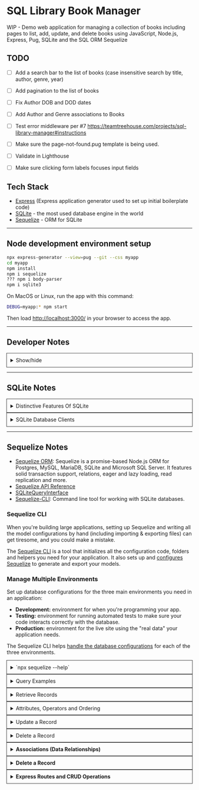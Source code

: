 # SQL Library Book Manager

WIP - Demo web application for managing a collection of books including pages to list, add, update, and delete books using JavaScript, Node.js, Express, Pug, SQLite and the SQL ORM Sequelize

<style>
details { outline: 1px solid #333; padding: 10px }
</style>

## TODO

- [ ] Add a search bar to the list of books (case insensitive search by title, author, genre, year)
- [ ] Add pagination to the list of books
- [ ] Fix Author DOB and DOD dates
- [ ] Add Author and Genre associations to Books
- [ ] Test error middleware per #7 <https://teamtreehouse.com/projects/sql-library-manager#instructions>
- [ ] Make sure the page-not-found.pug template is being used.
- [ ] Validate in Lighthouse
- [ ] Make sure clicking form labels focuses input fields


## Tech Stack

- [Express](https://expressjs.com/en/starter/generator.html) (Express application generator used to set up initial boilerplate code)
- [SQLite](https://www.sqlite.org/) - the most used database engine in the world
- [Sequelize](https://sequelize.org/master/manual/getting-started.html) - ORM for SQLite

---

## Node development environment setup

```bash
npx express-generator --view=pug --git --css myapp
cd myapp
npm install
npm i sequelize
??? npm i body-parser
npm i sqlite3
```

On MacOS or Linux, run the app with this command:

```bash
DEBUG=myapp:* npm start
```

Then load <http://localhost:3000/> in your browser to access the app.

---

## Developer Notes

<details>
<summary>Show/hide</summary>

What is the best way to interact with a database?

There are two common approaches for interacting with a database:

- Using the databases' native query language (e.g. SQL)
- Using an Object Data Model ("ODM") or an Object Relational Model ("ORM"). An ODM/ORM represents the website's data as JavaScript objects, which are then mapped to the underlying database. Some ORMs are tied to a specific database, while others provide a database-agnostic backend.

The very best performance can be gained by using SQL, or whatever query language is supported by the database. ODM's are often slower because they use translation code to map between objects and the database format, which may not use the most efficient database queries (this is particularly true if the ODM supports different database backends, and must make greater compromises in terms of what database features are supported).

The benefit of using an ORM is that programmers can continue to think in terms of JavaScript objects rather than database semantics — this is particularly true if you need to work with different databases (on either the same or different websites). They also provide an obvious place to perform data validation.

Note: Using ODM/ORMs often results in lower costs for development and maintenance! Unless you're very familiar with the native query language or performance is paramount, you should strongly consider using an ODM.

Source: [https://developer.mozilla.org/en-US/docs/Learn/Server-side/Express_Nodejs/mongoose#what_is_the_best_way_to_interact_with_a_database](https://developer.mozilla.org/en-US/docs/Learn/Server-side/Express_Nodejs/mongoose#what_is_the_best_way_to_interact_with_a_database)

---

The form attributes define the HTTP `method` used to send the data and the destination of the data on the server (`action`):

- `action`: The resource/URL where data is to be sent for processing when the form is submitted. If this is not set (or set to an empty string), then the form will be submitted back to the current page URL.
- `method`: The HTTP method used to send the data: `POST` or `GET`.
  - The `POST` method should always be used if the data is going to result in a change to the server's database, because this can be made more resistant to cross-site forgery request attacks.
  - The `GET` method should only be used for forms that don't change user data (e.g. a search form). It is recommended for when you want to be able to bookmark or share the URL.

Source: [https://developer.mozilla.org/en-US/docs/Learn/Server-side/Express_Nodejs/forms#html_forms](https://developer.mozilla.org/en-US/docs/Learn/Server-side/Express_Nodejs/forms#html_forms)

---

Often form handling code is implemented using a `GET` route for the initial display of the form and a `POST` route to the same path for handling validation and processing of form data.

Express itself doesn't provide any specific support for form handling operations, but it can use middleware to process `POST` and `GET` parameters from the form, and to validate/sanitize their values.

Source: [https://developer.mozilla.org/en-US/docs/Learn/Server-side/Express_Nodejs/forms#form_handling_process](https://developer.mozilla.org/en-US/docs/Learn/Server-side/Express_Nodejs/forms#form_handling_process)

---

Before the data from a form is stored it must be validated and sanitized:

- Validation checks that entered values are appropriate for each field (are in the right range, format, etc.) and that values have been supplied for all required fields.
- Sanitization removes/replaces characters in the data that might potentially be used to send malicious content to the server.

Source: [https://developer.mozilla.org/en-US/docs/Learn/Server-side/Express_Nodejs/forms#validation_and_sanitization](https://developer.mozilla.org/en-US/docs/Learn/Server-side/Express_Nodejs/forms#validation_and_sanitization)

---

Using the popular express-validator module to perform both validation and sanitization of our form data.

```cmd
npm install express-validator
```

Note: The [express-validator](https://express-validator.github.io/docs/#basic-guide) guide on Github provides a good overview of the API. We recommend you read that to get an idea of all its capabilities (including using [schema validation](https://express-validator.github.io/docs/schema-validation.html) and [creating custom validators](https://express-validator.github.io/docs/custom-validators-sanitizers.html)). Below we cover just a subset that is useful for the LocalLibrary.

</details>

---

## SQLite Notes

<details>
<summary>Distinctive Features Of SQLite</summary>

REF: [Distinctive Features Of SQLite](https://www.sqlite.org/different.html)

- Serverless: There is no interprocess communication (typically TCP/IP) to send requests to the server and to receive back results. The main advantage is that there is no separate server process to install, setup, configure, initialize, manage, and troubleshoot. This is one reason why SQLite is a "zero-configuration" database engine. Programs that use SQLite require no administrative support for setting up the database engine before they are run. Any program that is able to access the disk is able to use an SQLite database.
- Single Database File: Database files can easily be copied onto a USB memory stick or emailed for sharing. Other SQL database engines tend to store data as a large collection of files. Often these files are in a standard location that only the database engine itself can access. This makes the data more secure, but also makes it harder to access.
- Stable Cross-Platform Database File: All machines use the same file format. Furthermore, the developers have pledged to keep the file format stable and backwards compatible, so newer versions of SQLite can read and write older database files.
Most other SQL database engines require you to dump and restore the database when moving from one platform to another and often when upgrading to a newer version of the software.
- Compact: The whole SQLite library with everything enabled is less than 500KiB in size.
- Manifest typing: Most SQL database engines use static typing. A datatype is associated with each column in a table and only values of that particular datatype are allowed to be stored in that column. SQLite relaxes this restriction by using manifest typing. In manifest typing, the datatype is a property of the value itself, not of the column in which the value is stored. SQLite thus allows the user to store any value of any datatype into any column regardless of the declared type of that column. (There are some exceptions to this rule: An INTEGER PRIMARY KEY column may only store integers. And SQLite attempts to coerce values into the declared datatype of the column when it can.)

As far as we can tell, the SQL language specification allows the use of manifest typing. Nevertheless, most other SQL database engines are statically typed and so some people feel that the use of manifest typing is a bug in SQLite. But the authors of SQLite feel very strongly that this is a feature. The use of manifest typing in SQLite is a deliberate design decision which has proven in practice to make SQLite more reliable and easier to use, especially when used in combination with dynamically typed programming languages such as Tcl and Python.
- Variable-length records: Most other SQL database engines allocated a fixed amount of disk space for each row in most tables. They play special tricks for handling BLOBs and CLOBs which can be of wildly varying length. But for most tables, if you declare a column to be a VARCHAR(100) then the database engine will allocate 100 bytes of disk space regardless of how much information you actually store in that column.

SQLite, in contrast, use only the amount of disk space actually needed to store the information in a row. If you store a single character in a VARCHAR(100) column, then only a single byte of disk space is consumed. (Actually two bytes - there is some overhead at the beginning of each column to record its datatype and length.)

The use of variable-length records by SQLite has a number of advantages. It results in smaller database files, obviously. It also makes the database run faster, since there is less information to move to and from disk. And, the use of variable-length records makes it possible for SQLite to employ manifest typing instead of static typing.
- Readable source code: The source code to SQLite is designed to be readable and accessible to the average programmer. All procedures and data structures and many automatic variables are carefully commented with useful information about what they do. Boilerplate commenting is omitted.
- SQL statements compile into virtual machine code: Every SQL database engine compiles each SQL statement into some kind of internal data structure which is then used to carry out the work of the statement. But in most SQL engines that internal data structure is a complex web of interlinked structures and objects. In SQLite, the compiled form of statements is a short program in a machine-language like representation. Users of the database can view this [virtual machine language](https://www.sqlite.org/opcode.html) by prepending the [EXPLAIN](https://www.sqlite.org/lang_explain.html) keyword to a query.
- Public domain: The source code for SQLite is in the public domain. No claim of copyright is made on any part of the core source code. This means that anybody is able to legally do anything they want with the SQLite source code. SQLite is different in that copyright law simply does not apply.
- SQL language extensions: SQLite provides a number of enhancements to the SQL language not normally found in other database engines. The EXPLAIN keyword and manifest typing have already been mentioned above. SQLite also provides statements such as [REPLACE](https://www.sqlite.org/lang_replace.html) and the [ON CONFLICT](https://www.sqlite.org/lang_conflict.html) clause that allow for added control over the resolution of constraint conflicts. SQLite supports [ATTACH](https://www.sqlite.org/lang_attach.html) and [DETACH](https://www.sqlite.org/lang_detach.html) commands that allow multiple independent databases to be used together in the same query. And SQLite defines APIs which allow the user to add new [SQL functions](https://www.sqlite.org/c3ref/create_function.html) and [collating sequences](https://www.sqlite.org/c3ref/create_collation.html).

</details>

<details>
<summary>SQLite Database Clients</summary>

- [SQLiteStudio](https://sqlitestudio.pl)
- [DB Browser for SQLite (DB4S)](https://sqlitebrowser.org/dl/)

</details>

---

## Sequelize Notes

- [Sequelize ORM](https://sequelize.org/): Sequelize is a promise-based Node.js ORM for Postgres, MySQL, MariaDB, SQLite and Microsoft SQL Server. It features solid transaction support, relations, eager and lazy loading, read replication and more.
- [Sequelize API Reference](https://sequelize.org/master/identifiers)
- [SQLiteQueryInterface](https://sequelize.org/master/class/src/dialects/sqlite/query-interface.js~SQLiteQueryInterface.html)
- [Sequelize-CLI](https://github.com/sequelize/cli): Command line tool for working with SQLite databases.

### Sequelize CLI

When you're building large applications, setting up Sequelize and writing all the model configurations by hand (including importing & exporting files) can get tiresome, and you could make a mistake.

The [Sequelize CLI](https://github.com/sequelize/cli) is a tool that initializes all the configuration code, folders and helpers you need for your application. It also sets up and [configures Sequelize](http://docs.sequelizejs.com/manual/migrations.html#the-cli) to generate and export your models.

### Manage Multiple Environments

Set up database configurations for the three main environments you need in an application:

- <strong>Development:</strong> environment for when you're programming your app.
- <strong>Testing:</strong> environment for running automated tests to make sure your code interacts correctly with the database.
- <strong>Production:</strong> environment for the live site using the "real data" your application needs.

The Sequelize CLI helps [handle the database configurations](http://docs.sequelizejs.com/manual/migrations.html#configuration) for each of the three environments.

<details>
<summary>`npx sequelize --help`</summary>

```bash
% npx sequelize --help

Sequelize CLI [Node: 16.13.1, CLI: 6.4.1, ORM: 6.17.0]

sequelize <command>

Commands:
  sequelize db:migrate                        Run pending migrations
  sequelize db:migrate:schema:timestamps:add  Update migration table to have timestamps
  sequelize db:migrate:status                 List the status of all migrations
  sequelize db:migrate:undo                   Reverts a migration
  sequelize db:migrate:undo:all               Revert all migrations ran
  sequelize db:seed                           Run specified seeder
  sequelize db:seed:undo                      Deletes data from the database
  sequelize db:seed:all                       Run every seeder
  sequelize db:seed:undo:all                  Deletes data from the database
  sequelize db:create                         Create database specified by configuration
  sequelize db:drop                           Drop database specified by configuration
  sequelize init                              Initializes project
  sequelize init:config                       Initializes configuration
  sequelize init:migrations                   Initializes migrations
  sequelize init:models                       Initializes models
  sequelize init:seeders                      Initializes seeders
  sequelize migration:generate                Generates a new migration file
  sequelize migration:create                  Generates a new migration file
  sequelize model:generate                    Generates a model and its migration
  sequelize model:create                      Generates a model and its migration
  sequelize seed:generate                     Generates a new seed file
  sequelize seed:create                       Generates a new seed file

Options:
  --version  Show version number                                                                                                  [boolean]
  --help     Show help
```

</details>

<details>
<summary>Query Examples</summary>

### References

- [Querying](https://sequelize.org/master/manual/model-querying-basics.html)
- [Data retrieval / Finders](https://sequelize.org/master/manual/model-querying-finders.html)
- [`findByPk()`](https://sequelize.org/master/class/lib/model.js%7EModel.html#static-method-findByPk)
- [`findAll()`](https://sequelize.org/master/class/lib/model.js%7EModel.html#static-method-findAll)
- [Applying `where` clauses](https://sequelize.org/master/manual/model-querying-basics.html#applying-where-clauses)

```js
// Get count of all books in the database
// https://sequelize.org/v7/manual/getting-started.html#querying
sequelize
  .query('SELECT * FROM Books', { type: Sequelize.QueryTypes.SELECT })
  .then((count) => {
    console.log(`✅ There are ${count.length} books in the database.`);
  })
  .catch((err) => {
    console.error('❌ Unable to query the database:', err);

    // About Errors
    // The error thrown by Sequelize contains an errors property, which is an array with 1 or more ValidationErrorItems, each represents a failed validation. Before displaying the error, we want to check the type of error.
    if (error.name === 'SequelizeValidationError') {
      // If the error is SequelizeValidationError, map over the error item(s) and return an array holding any error messages. In this case, we're outputting them to the console:
      const errors = error.errors.map((err) => err.message);
      console.error('🚫 Validation errors: ', errors);
    } else {
      // In the else block, use a throw statement to rethrow other types of errors caught by catch (for example, general errors, a record is missing, or any other unforeseen errors):
      throw error;
    }
    });
```

</details>

<details>
<summary>Retrieve Records</summary>

REF: [https://teamtreehouse.com/library/using-sql-orms-with-nodejs/performing-crud-operations/retrieve-records](https://teamtreehouse.com/library/using-sql-orms-with-nodejs/performing-crud-operations/retrieve-records)

### `findByPk()`

The method `findByPk()` (or 'find by primary key') retrieves a single instance by its primary key (or id) value.

1. In `app.js`, initialize a new variable named `movieById` to `await Movie.findByPk()`:

```js
(async () => {
  await db.sequelize.sync({ force: true });

  try {
    // ... all model instances

    const movieById = await Movie.findByPk();
    console.log(movieById.toJSON());

  } catch(error) {
    ...
  }
})();
```

2. Retrieve a movie by passing `findByPk()` a known ID:

```js
(async () => {
  await db.sequelize.sync({ force: true });

  try {
    // ... All model instances

    const movieById = await Movie.findByPk(1);
    console.log(movieById.toJSON());

  } catch(error) {
    ...
  }
})();
```

Finder methods like findByPk() return a model instance. In this case, `movieById` is an instance of `Movie`, which contains the data of the table entry with ID `1`. If you convert the instance to JSON, with `movieById.toJSON()`, and log it to the console, you should see a similar output:

```json
{ id: 1,
  title: 'Toy Story',
  runtime: 81,
  releaseDate: '1995-11-22',
  isAvailableOnVHS: true,
  createdAt: 2019-07-19T14:37:34.682Z,
  updatedAt: 2019-07-19T14:37:34.682Z }
```

If you pass `findByPk()` an ID that does not exist in a table, the method returns `null`.

*Suggestion: Comment out or remove all console.log() methods in your try block, except for the one you're currently testing.*

### `findOne()`

The method `findOne()` finds and retrieves one specific element in a table. For example, find one movie with a runtime of 115 minutes.

1. Initialize a variable named `movieByRuntime` to `await Movie.findOne()`:

```js
(async () => {
  await db.sequelize.sync({ force: true });

  try {
    // ... All model instances

    const movieByRuntime = await Movie.findOne();

  } catch(error) {
    ...
  }
})();
```

`findOne` takes an options object where you specify the attributes to search. Let's instruct Sequelize that we want to "find a movie where runtime is 115".

2. Pass `Movie.findOne()` an object. Inside the object, add the `where` property. Set `where` to an object containing the key/value `runtime: 115`:

```js
(async () => {
  await db.sequelize.sync({ force: true });

  try {
    // ... All model instances

    const movieByRuntime = await Movie.findOne({ where: { runtime: 115 } });
    console.log(movieByRuntime.toJSON());

  } catch(error) {
    ...
  }
})();
```

`.findOne()` returns the first matching record. In this case, the first entry of the 'Movies' table with `runtime` set to `115`. The console output should display one entry of a movie with a runtime of 115:

```json
{ id: 2,
  title: 'The Incredibles',
  runtime: 115,
  releaseDate: '2004-04-14',
  isAvailableOnVHS: true,
  createdAt: 2019-07-19T15:36:05.066Z,
  updatedAt: 2019-07-19T15:36:05.066Z }
```

### What is `where`?

The `where` object is used to filter a query using the property / value pairs passed to it. As you'll soon learn, the property values can be primitives for equality matches or objects for creating more complex comparisons, using [Sequelize's operators](https://sequelize.org/master/manual/model-querying-basics.html#operators).

`findOne()` vs. `findByPk()`

Since `findOne()` always returns only the first matching record, there may be times when the method returns the wrong record (or not the one you want). For example, if you're doing a query for 'Tom Hanks' using just `lastName`:

```js
const personByLastname = await Person.findOne({ where: { lastName: 'Hanks' } });
```

...there may be tens (or hundreds) of records where `lastName` is `Hanks`. So it's likely that the method above could return unexpected results.

Because of this, searching by ID with `findByPk()` is a more efficient and precise way to find a record:

```js
const personById = await Person.findByPk(100);
```

### `findAll()`

The `findAll` method retrieves a collection of *all* records, instead of a single record.

1. *Retrieve all movies*. Initialize a variable named `movies` to `await Movie.findAll()`:

```js
(async () => {
  await db.sequelize.sync({ force: true });

  try {
    // ... All model instances

    const movies = await Movie.findAll();
    console.log( movies.map(movie => movie.toJSON()) );

  } catch(error) {
    ...
  }
})();
```

`movies` now holds an array with all instances of `Movie` -- in other words, all entries in the `Movies` table.

2. <strong>Log the results</strong>. Map over each instance in the array and convert it JSON:

```js
(async () => {
  await db.sequelize.sync({ force: true });

  try {
    // ... All model instances

    const movies = await Movie.findAll();
    console.log( movies.map(movie => movie.toJSON()) );

  } catch(error) {
    ...
  }
})();
```

The console output should display all movie records.

### Filter Results

The `findAll()` method also take an options object. Within the object you can add any number of criteria to filter the results. For example, the following query uses the `where` object to find all people with the last name 'Hanks':

```js
const people = await Person.findAll({
  where: {
    lastName: 'Hanks'
  }
});
// SELECT * FROM People WHERE lastName = 'Hanks';
console.log( people.map(person => person.toJSON()) );
```

You can also use `where` for more complex AND conditions by nesting two or more properties. For example, the following returns all movies where `runtime` is `92` *and* `isAvailableOnVHS` is `true`:

```js
const movies = await Movie.findAll({
  where: {
    runtime: 92,
    isAvailableOnVHS: true
  }
});
// SELECT * FROM Movies WHERE runtime = 92 AND isAvailableOnVHS = true;
console.log( movies.map(movie => movie.toJSON()) );
```

</details>

<details>
<summary>Attributes, Operators and Ordering</summary>

REF: [https://teamtreehouse.com/library/using-sql-orms-with-nodejs/performing-crud-operations/attributes-operators-and-ordering](https://teamtreehouse.com/library/using-sql-orms-with-nodejs/performing-crud-operations/attributes-operators-and-ordering)

Currently, when you retrieve data using a retrieval method, all attributes (or columns) of an entry are returned. For instance:

```json
{ id: 2,
  title: 'The Incredibles',
  runtime: 115,
  releaseDate: '2004-04-14',
  isAvailableOnVHS: true,
  createdAt: 2019-07-19T15:36:05.066Z,
  updatedAt: 2019-07-19T15:36:05.066Z }
```

Sequelize lets you pass an attributes option to a finder method to specify exactly which attributes to return.

### Return a Subset of Data with Attributes

Let's return only IDs and titles from the 'Movies' table.

1. Add an `attributes` property to the `findAll()` method's options object. To select the `id` and `title` attributes, set the value of `attributes` to an array, then specify the attributes by including the strings `'id'` and `'title'` inside the array:

```js
(async () => {
  await db.sequelize.sync({ force: true });

  try {

    // ... All model instances

    const movies = await Movie.findAll({
      attributes: ['id', 'title'], // return only id and title
      where: {
        isAvailableOnVHS: true,
      },
    });
    console.log( movies.map(movie => movie.toJSON()) );

  } catch(error) {
    ...
  }
})();
```

2. Run your app with `npm start`. `findAll()` returns only the `id` and `title` of each movie. The JSON data in your console output might look similar to this:

```js
[ { id: 1, title: 'Toy Story' },
  { id: 2, title: 'The Incredibles' },
  { id: 3, title: 'Toy Story 2' } ]
```

### Operators

You'll often want to create more complex comparisons and filtering of data. For example, return all movies released after `1-01-2004`, or movies with a runtime greater than 95 minutes.

Sequelizes provides special properties called operators to let you do just that. You can specify comparisons like "greater than", "less than", "endsWith" and [much more](https://sequelize.org/master/manual/model-querying-basics.html#operators) within your `where` clauses.

The `db/index.js` file exposes the Sequelize package whenever you import `./db` into your application code. This means that wherever you use `require('./db')`, you have access to all of Sequelize's methods and functionality. Let's begin using operators by first destructuring the `Op` (Operators) property from Sequelize.

1. In `app.js`, use destructuring assignment to extract the property `Op` from `db.Sequelize`:

```js
const db = require('./db');
const { Movie, Person } = db.models;
const { Op } = db.Sequelize;
...
```

You use an operator by calling the operator property (`Op`) followed by the operator you want to use inside brackets.

2. Return all movies with a release data "greater than or equal" to `'2004-01-01'`, using `[Op.gte]: '2004-01-01'`, as shown below:

```js
(async () => {
  await db.sequelize.sync({ force: true });

  try {

    // ... All model instances

    const movies = await Movie.findAll({
      attributes: ['id', 'title'],
      where: {
        releaseDate: {
          [Op.gte]: '2004-01-01' // greater than or equal to the date
        }
      },
    });
    console.log( movies.map(movie => movie.toJSON()) );

  } catch(error) {
    ...
  }
})();
```

3. Add the `runtime` property to return movies with a runtime "greater than" 95 minutes AND a release date "greater than or equal" to `'2004-01-01'` (feel free to use other properties):

```js
(async () => {
  await db.sequelize.sync({ force: true });

  try {

    // ... All model instances

    const movies = await Movie.findAll({
      attributes: ['id', 'title'],
      where: {
        releaseDate: {
          [Op.gte]: '2004-01-01', // greater than or equal to the date
        }
        runtime: {
          [Op.gt]: 95, // greater than 95
        },
      },
    });
    console.log( movies.map(movie => movie.toJSON()) );

  } catch(error) {
    ...
  }
})();
```

Operators are a useful and powerful feature, and there's a whole lot more you can do with them, like check if a string value "startsWith" or "endWith" a certain word:

```js
title: {
  [Op.endsWith]: 'story'
}
```

Or, check if a number value falls "between" a specified range:

```js
runtime: {
  [Op.between]: [75, 115]
}
```

Be sure to experiment with some of the other operators displayed in the [Sequelize docs.](https://sequelize.org/master/manual/model-querying-basics.html#operators)

### Ordering

Within the `findAll()` method's options object, you can also specify the order of the returned results. For example, let's return all movies with a title that ends with 'story'. We'll return the results according to their ID in descending order.

Order a set of results using the `order` property with an array of arrays:

```js
const movies = await Movie.findAll({
  attributes: ['id', 'title'],
  where: {
    title: {
      [Op.endsWith]: 'story'
    },        
  },
  order: [['id', 'DESC']] // IDs in descending order
});
console.log( movies.map(movie => movie.toJSON()) );
```

The `order` value is an array of arrays because you could order by multiple attributes (columns). Each array includes the attribute you want to order by and in which order, ASCending or DESCending. In this case we're ordering by IDs in DESCending order.

The results might look similar to what's shown below:

```js
[ { id: 6, title: 'West Side Story' },
  { id: 5, title: 'The Neverending Story' },
  { id: 1, title: 'Toy Story' } ]
```

The following returns all movies released on or after `01-01-1995`. It's ordering by `releaseDate` in ASCending order:

```js
const movies = await Movie.findAll({
  attributes: ['id', 'title', 'releaseDate'],
  where: {
    releaseDate: {
      [Op.gte]: '1995-01-01'
    }
  },
  order: [['releaseDate', 'ASC']], // dates in ascending order
});
console.log( movies.map(movie => movie.toJSON()) );
```

The results might look similar to what's shown below (notice the dates are in order from earliest to latest release):

```js
[ { id: 1, title: 'Toy Story', releaseDate: '1995-11-22' },
  { id: 4, title: 'Toy Story 2', releaseDate: '1999-11-24' },
  { id: 2, title: 'The Incredibles', releaseDate: '2004-04-14' },
  { id: 3, title: 'Toy Story 3', releaseDate: '2010-06-18' } ]
```

Ordering can be useful when you, for example, need to order a list of entries (such as blog articles) by the `createdAt` attribute. You're able to list the articles from most recent to oldest.

Example:

```js
const articles = await Article.findAll({
  attributes: ['title', 'author'],
  order: ["createdAt", "DESC"]], // articles in descending order
});
```

Resources

- [Attributes](https://sequelize.org/master/manual/model-querying-basics.html#specifying-attributes-for-select-queries)
- [Operators](https://sequelize.org/master/manual/model-querying-basics.html#operators)
- [Ordering](https://sequelize.org/master/manual/model-querying-basics.html#ordering)

</details>

<details>
<summary>Update a Record</summary>

REF: [https://teamtreehouse.com/library/using-sql-orms-with-nodejs/performing-crud-operations/update-a-record](https://teamtreehouse.com/library/using-sql-orms-with-nodejs/performing-crud-operations/update-a-record)

You're halfway done with learning CRUD operations. You've created and read rows of data. In this step, you will work on updating records.

A movie in the database just released a VHS collector's edition and you need to update its `isAvailableOnVHS` value from `false` to `true`. Before updating a record, you first need to find it, which you already know how to do.

### Use `findByPk()` to Find the Record to Update

For example, the following returns 'Toy Story 3':

```js
(async () => {
  await db.sequelize.sync({ force: true });

  try {
    // ... All model instances

    const toyStory3 = await Movie.findByPk(3);

  } catch(error) {
    ...
  }
})();
```

Once you've found the record, there are two ways you might update it:

- Update the property using dot notation (`instance.property = new value`) and persist the changes with `save()`.
- Use the Sequelize `update()` method.

### Update a Record with `save()`

The following updates the `isAvailableOnVHS` value of the `toyStory3` instance using dot notation:

```js
(async () => {
  await db.sequelize.sync({ force: true });

  try {
    // ... All model instances

    const toyStory3 = await Movie.findByPk(3);
    toyStory3.isAvailableOnVHS = true;
    await toyStory3.save();

    console.log( toyStory3.get({ plain: true }) );

  } catch(error) {
    ...
  }
})();
```

The `save()` method needs to be called on the model instance to save the update to the database.

Note: When converting an instance or collection of instances to JSON, calling `get({ plain: true})` returns the same as calling `.toJSON()` – a *plain* object with just the model attributes and values.

### Update a Record with `update()`

The following calls the model instance `update()` method, which accepts an object with the key/values to update:

```js
(async () => {
  await db.sequelize.sync({ force: true });

  try {
    // ... All model instances

    const toyStory3 = await Movie.findByPk(3);
    await toyStory3.update({
      isAvailableOnVHS: true,
    });
    console.log( toyStory3.get({ plain: true }) );

  } catch(error) {
    ...
  }
})();
```

Both approaches you learned effectively update a record and persist the changes to the database. Once you update a record, its `updatedAt` value automatically updates to the time at which the update occurred:

```js
{ id: 3,
  title: 'Toy Story 3',
  runtime: 103,
  releaseDate: '2010-06-18',
  isAvailableOnVHS: true,
  createdAt: 2019-07-22T19:38:28.990Z,
  updatedAt: 2019-07-22T19:38:29.023Z }
```

### Define Which Attributes to Save

Sequelize gives you the ability to specify exactly which attributes should be saved when using either the `save()` or `update()` method, with the `fields` property.

1. <strong>Pass `update()` an *options* object as a second argument.</strong> Then, try to update the `title` value of a movie as shown below:

```js
(async () => {
  await db.sequelize.sync({ force: true });

  try {
    // ... All model instances

    const toyStory3 = await Movie.findByPk(3);
    await toyStory3.update({
      title: 'Trinket Tale 3', // new title
      isAvailableOnVHS: true,
    }, { }); 

    console.log( toyStory3.get({ plain: true }) );

  } catch(error) {
    ...
  }
})();
```

The `fields` property sets which attributes are allowed to be updated and saved to the database, using an array of attribute (or column) names.

2. Add the `fields` property to the options object, and set it to an array holding the string `'isAvailableOnVHS'`:

```js
(async () => {
  await db.sequelize.sync({ force: true });

  try {
    // ... All model instances

    const toyStory3 = await Movie.findByPk(3);
    await toyStory3.update({
      title: 'Trinket Tale 3', // this will be ignored
      isAvailableOnVHS: true,
    }, { fields: ['isAvailableOnVHS'] }); 

    console.log( toyStory3.get({ plain: true }) );

  } catch(error) {
    ...
  }
})();
```

When you run the app, the console output and your 'Movies' table should not display an updated movie title -- only `isAvailableOnVHS` should be updated to `true`:

```js
{ id: 3,
  title: 'Toy Story 3',
  runtime: 103,
  releaseDate: '2010-06-18',
  isAvailableOnVHS: true,
  createdAt: 2019-07-22T21:09:07.085Z,
  updatedAt: 2019-07-22T21:09:07.115Z }
```

If you, however, specify the `title` attribute in the `fields` array:

```js
await toyStory3.update({
  title: 'Trinket Tale 3',
  isAvailableOnVHS: true,
}, { fields: ['title', 'isAvailableOnVHS'] }); 
```

... the `title` attribute will be updated and saved to the database:

```js
{ id: 3,
  title: 'Trinket Tale 3',
  runtime: 103,
  releaseDate: '2010-06-18',
  isAvailableOnVHS: true,
  ... }
```

Being able to allow/disallow (or *whitelist*) columns to update is useful when you want to ensure that users cannot pass objects with columns that should not be updated via a form, for example).

### Resources

- [Updating / Saving / Persisting an instance](https://sequelize.org/master/manual/instances.html#updating---saving---persisting-an-instance)
- [`update()`](https://sequelize.org/master/class/lib/model.js%7EModel.html#static-method-update)

</details>

<details>
<summary>Delete a Record</summary>

REF: [https://teamtreehouse.com/library/using-sql-orms-with-nodejs/performing-crud-operations/delete-a-record](https://teamtreehouse.com/library/using-sql-orms-with-nodejs/performing-crud-operations/delete-a-record)

In this step, you will learn how to delete records with Sequelize. Once you've created an instance and have a reference to it, you can delete a record from your database using the Sequelize `destroy()` method.

### Delete a Movie

You first need to find a record in order to delete it.

In `app.js`, use `findByPk()` to retrieve the movie instance you want to delete:

```js
(async () => {
  await db.sequelize.sync({ force: true });

  try {
    // All model instances... 

    // Find a record
    const toyStory = await Movie.findByPk(1);

    // Find and log all movies
    const movies = await Movie.findAll();
    console.log( movies.map(movie => movie.toJSON()) );

  } catch(error) {
    ...
  }
})();
```

Once you retrieve the movie, you can destroy it. Like `create()`, `update()`, and all finder methods, the `destroy()` method is an asynchronous call that returns a Promise.

Call the `destroy()` method on the model instance to delete the record:

```js
(async () => {
  await db.sequelize.sync({ force: true });

  try {
    // All model instances... 

    // Find a record
    const toyStory = await Movie.findByPk(1);

    // Delete a record
    await toyStory.destroy();

    // Find and log all movies
    const movies = await Movie.findAll();
    console.log( movies.map(movie => movie.toJSON()) );

  } catch(error) {
    ...
  }
})();
```

Note: Since `delete` is a reserved keyword in JavaScript, Sequelize uses `destroy()`.

3. Run your app with `npm start`. The deleted record should not return from the `Movie.findAll()` query and appear in the console output. If you refresh your 'Movie' database table, the destroyed entry should disappear.

### Logical / "Soft" Deletes vs. Physical Deletes

Sequelize provides a "paranoid" setting for "soft" deletes. This gives you the ability to mark a record as deleted instead of physically removing it from the database.

1. <strong>Open the file `db/models/movie.js`</strong>. Pass the `paranoid` property to your `Movie` model's options object and set it to `true`:

```js
module.exports = (sequelize) => {
  class Movie extends Sequelize.Model {}
  Movie.init({
    id: {...},
    title: {...},
    runtime: {...},
    releaseDate: {...},
    isAvailableOnVHS: {...},
  }, { 
    paranoid: true, // enable "soft" deletes
    sequelize 
  });

  return Movie;
};
```

Setting the `paranoid` option to `true` means that a destroyed record will not be physically deleted from the database, but it will also not be returned in future queries.

2. <strong>Run your app with `npm start`<strong>. When you refresh the 'Movies' table in DB Browser for SQLite, the destroyed record should reappear. Notice how Sequelize added a `deletedAt` column to the table indicating the time at which the record's 'soft deletion' happened. The other record's `deletedAt` value is `NULL`.

When running queries, Sequelize will automatically filter out records whose `deletedAt` column values are not `null`. Those records will no longer be included in future queries.

Not permanently deleting a record with `destroy()` could have its advantages. It allows you to keep a history for database auditing. It also makes it easier to restore "deleted" data, and there is less risk of data loss if something goes wrong.

However, soft-deleted records also take up space in your database. They could add complexity to your queries and you may have to consider the performance implications of keeping all the data down the road.

### Working in Bulk

Now that you've learned about CRUD operations with Sequelize, [check out the docs](https://sequelize.org/master/manual/instances.html#working-in-bulk--creating--updating-and-destroying-multiple-rows-at-once-) to view the methods for creating, updating, and deleting <strong>multiple</strong> instances (or rows) at once.

### Resources

- [Destroying / Deleting persistent instances](https://sequelize.org/master/manual/instances.html#destroying---deleting-persistent-instances)
- [`destroy()`](https://sequelize.org/master/class/lib/model.js%7EModel.html#static-method-destroy)
- [Physical vs. logical / soft delete](https://stackoverflow.com/questions/378331/physical-vs-logical-soft-delete-of-database-record)
- [`bulkCreate()`](https://sequelize.org/master/class/lib/model.js%7EModel.html#static-method-bulkCreate)

</details>

<details>
<summary>Associations (Data Relationships)</summary>

### Associations (Data Relationships)

The data in your models can be described using the nouns that you've identified for your application – in this case, `Movie` and `Person`.

There are also relationships between your models (or tables). For example, a Movie might be associated with a Person as a director, and might also be associated with one or more "People" (the plural of Person) as its actors. These associations between Movie and Person are known as "data relationships"

- REF: <https://teamtreehouse.com/library/data-relationships-with-sql-and-sequelize-2>
- [Sequelize DoAssociations Docs](https://sequelize.org/master/manual/assocs.html)

</details>

<details>
<summary>Delete a Record</summary>

</details>

<details>
<summary>Express Routes and CRUD Operations</summary>

### Express Routes and CRUD Operations

You'll often wire [Express routes](https://expressjs.com/en/guide/routing.html) to your SQL-based database via Sequelize ORM. The following demonstrates how you might use Sequelize within an Express application to perform CRUD operations:

```js
const { Router } = require('express');
const { Movie } = require('../models');

const router = new Router();

/* POST create movie */
router.post('/', async (req, res, next) => {
  const movie = await Movie.create(req.body);
  res.redirect('/movies/' + movie.id);
});

/* GET / retrieve movie to update */
router.get('/:id/edit', async (req, res, next) => {
  const movie = await Movie.findByPk(req.params.id);
  res.render('movies/edit', { movie, title: 'Edit Movie' });
});

/* PUT update movie */
router.put('/:id', async (req, res, next) => {
  const movie = await Movie.findByPk(req.params.id);
  await movie.update(req.body);
  res.redirect('/movies/' + movie.id);
});

/* Delete movie */
router.post('/movies/:id/delete', async (req, res) => {
  const movieToDelete = await Movie.findByPk(req.params.id);
  await movieToDelete.destroy();
  res.redirect('/movies');
});
```

</details>

